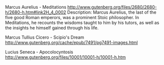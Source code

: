 Marcus Aurelius - Meditations
http://www.gutenberg.org/files/2680/2680-h/2680-h.htm#link2H_4_0002 
Description:
Marcus Aurelius, the last of the five good Roman emperors, was a prominent Stoic philosopher. 
In Meditations, he recounts the wisdoms taught to him by his tutors, as well as the insights he himself gained through his life.

Marcus Tullius Cicero - Scipio's Dream
http://www.gutenberg.org/cache/epub/7491/pg7491-images.html

Lucius Seneca - Apocolocyntosis
http://www.gutenberg.org/files/10001/10001-h/10001-h.htm 
